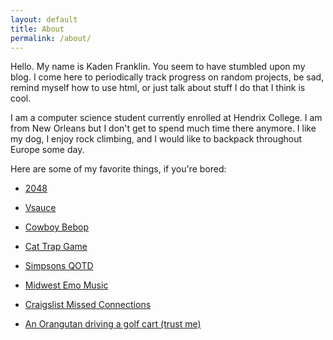 ```yaml
---
layout: default
title: About
permalink: /about/
---
```


Hello. My name is Kaden Franklin. You seem to have stumbled upon my blog. I come here to periodically track progress on random projects, be sad, remind myself how to use html, or just talk about stuff I do that I think is cool.

I am a computer science student currently enrolled at Hendrix College. I am from New Orleans but I don't get to spend much time there anymore. I like my dog, I enjoy rock climbing, and I would like to backpack throughout Europe some day.

Here are some of my favorite things, if you're bored:



* [2048](https://play2048.co/)

* [Vsauce](https://www.youtube.com/c/vsauce1)

* [Cowboy Bebop](https://www.adultswim.com/videos/cowboy-bebop)

* [Cat Trap Game](https://llerrah.com/cattrap.htm)

* [Simpsons QOTD](https://twitter.com/SimpsonsQOTD?ref_src=twsrc%5Egoogle%7Ctwcamp%5Eserp%7Ctwgr%5Eauthor)

* [Midwest Emo Music](https://open.spotify.com/playlist/5qUYxGx87ZcvT2Vc91limK)

* [Craigslist Missed Connections](https://denver.craigslist.org/search/mis)

* [An Orangutan driving a golf cart (trust me)](https://www.youtube.com/watch?v=BA7InlgcxbU)
